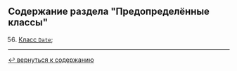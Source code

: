 ## Содержание раздела "Предопределённые классы"
56. [Класс `Date`](https://github.com/kondaaakov/study-php-oop/tree/master/5-classes/56-classDate);

<hr>

[↩️ вернуться к содержанию](https://github.com/kondaaakov/study-php-oop#-содержание)